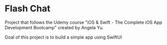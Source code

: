 # Flash Chat

Project that follows the Udemy course "iOS & Swift - The Complete iOS App Development Bootcamp" created by Angela Yu.

Goal of this project is to build a simple app using SwiftUI